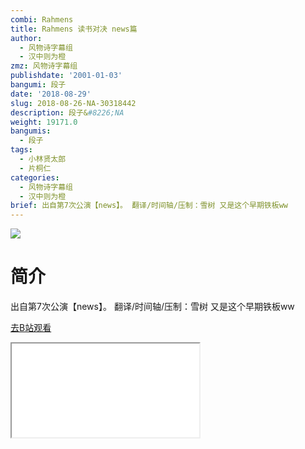 ```yaml
---
combi: Rahmens
title: Rahmens 读书对决 news篇
author:
  - 风物诗字幕组
  - 汉中则为橙
zmz: 风物诗字幕组
publishdate: '2001-01-03'
bangumi: 段子
date: '2018-08-29'
slug: 2018-08-26-NA-30318442
description: 段子&#8226;NA
weight: 19171.0
bangumis:
  - 段子
tags:
  - 小林贤太郎
  - 片桐仁
categories:
  - 风物诗字幕组
  - 汉中则为橙
brief: 出自第7次公演【news】。 翻译/时间轴/压制：雪树 又是这个早期铁板ww
---
```

![](https://i.imgur.com/9KZO9Ip.jpg)
# 简介  
出自第7次公演【news】。
翻译/时间轴/压制：雪树
又是这个早期铁板ww  

[去B站观看](https://www.bilibili.com/video/av30318442/)
<div class ="resp-container"><iframe class="testiframe" src="//player.bilibili.com/player.html?aid=30318442"", scrolling="no", allowfullscreen="true" > </iframe></div> 
